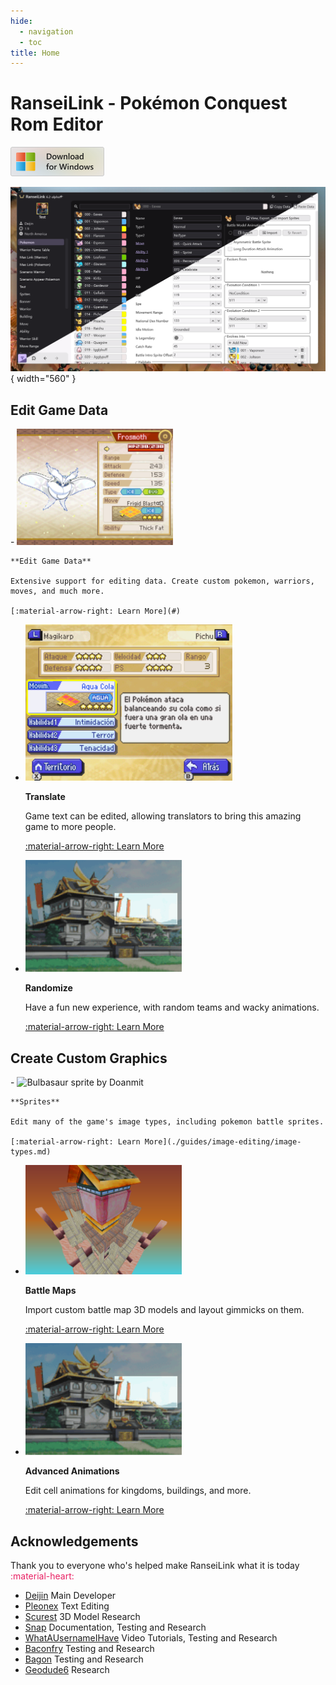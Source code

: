```yaml
---
hide:
  - navigation
  - toc
title: Home
---
```


# RanseiLink - Pokémon Conquest Rom Editor

<a href="https://github.com/Deijin27/RanseiLink/releases/download/v6.1/RanseiLink-Windows-6.1.zip"><img src="/assets/download-windows.png" width="150"
alt="Download for Windows"></a>


![Two screenshots of RanseiLink app overlayed so the top left half shows the dark theme and the bottom right half shows the light theme](./assets/theme-comparison.png){ width="560" }


## Edit Game Data

<div class="grid cards" markdown>
-   <img src="/assets/frosmoth.png" width="250" title="Frosmoth from Reconquered by WhatAUsernameIHave">

    **Edit Game Data**

    Extensive support for editing data. Create custom pokemon, warriors, moves, and much more.

    [:material-arrow-right: Learn More](#)

-   <img src="/assets/spanish-translation.png" height="250" title="Traducción al Español por Everson y ElChris">

    **Translate**

    Game text can be edited, allowing translators to bring this amazing game to more people.

    [:material-arrow-right: Learn More](./guides/map-editing/map-editing.md)

-   <img src="/assets/kingdom-top-screen-anim.gif" width="250" title="Screenshot from RanseiLink animation editor">

    **Randomize**

    Have a fun new experience, with random teams and wacky animations.

    [:material-arrow-right: Learn More](./getting-started/randomizer.md)
    
</div>

## Create Custom Graphics

<div class="grid cards" markdown>
-   <img src="/assets/bulbasaur.gif" width="250" title="Bulbasaur sprite by Doanmit">

    **Sprites**

    Edit many of the game's image types, including pokemon battle sprites.

    [:material-arrow-right: Learn More](./guides/image-editing/image-types.md)

-   <img src="/assets/terrera-3d.png" width="250" title="Custom map from Twin Dragons by Bagon">

    **Battle Maps**

    Import custom battle map 3D models and layout gimmicks on them.

    [:material-arrow-right: Learn More](./guides/map-editing/map-editing.md)

-   <img src="/assets/kingdom-top-screen-anim.gif" width="250" title="Screenshot from RanseiLink animation editor">

    **Advanced Animations**

    Edit cell animations for kingdoms, buildings, and more.

    [:material-arrow-right: Learn More](./guides/image-editing/cell-animation-editing.md)
    
</div>

## Acknowledgements

Thank you to everyone who's helped make RanseiLink what it is today <span style="color:#E92063" markdown> :material-heart:</span>

- [Deijin](https://github.com/Deijin27) Main Developer
- [Pleonex](https://github.com/pleonex) Text Editing
- [Scurest](https://github.com/scurest) 3D Model Research
- [Snap](https://github.com/SnapSnarp) Documentation, Testing and Research
- [WhatAUsernameIHave](https://linktr.ee/whatausernameihave) Video Tutorials, Testing and Research
- [Baconfry](https://github.com/Baconfry) Testing and Research
- [Bagon](https://linktr.ee/bagonganda) Testing and Research
- [Geodude6](https://github.com/Geodude6) Research
